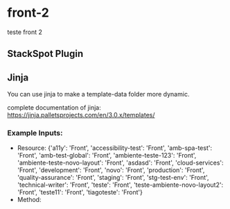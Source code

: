 # front-2
teste front 2
## StackSpot Plugin

## Jinja

You can use jinja to make a template-data folder more dynamic.

complete documentation of jinja: https://jinja.palletsprojects.com/en/3.0.x/templates/

### Example Inputs:
- Resource: {'a11y': 'Front', 'accessibility-test': 'Front', 'amb-spa-test': 'Front', 'amb-test-global': 'Front', 'ambiente-teste-123': 'Front', 'ambiente-teste-novo-layout': 'Front', 'asdasd': 'Front', 'cloud-services': 'Front', 'development': 'Front', 'novo': 'Front', 'production': 'Front', 'quality-assurance': 'Front', 'staging': 'Front', 'stg-test-env': 'Front', 'technical-writer': 'Front', 'teste': 'Front', 'teste-ambiente-novo-layout2': 'Front', 'teste11': 'Front', 'tiagoteste': 'Front'}
- Method: 